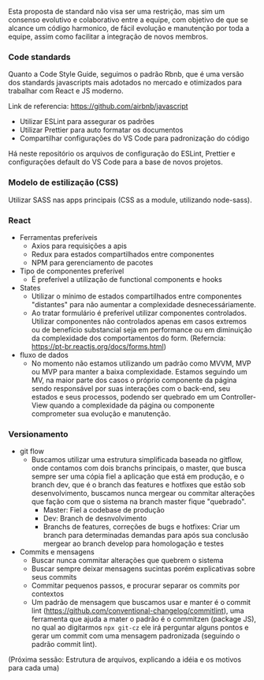 Esta proposta de standard não visa ser uma restrição, mas sim um consenso evolutivo e colaborativo entre a equipe, com objetivo de que se alcance um código harmonico, de fácil evolução e manutenção por toda a equipe, assim como facilitar a integração de novos membros.

### Code standards

Quanto a Code Style Guide, seguimos o padrão Rbnb, que é uma versão dos standards javascripts mais adotados no mercado e otimizados para trabalhar com React e JS moderno.

Link de referencia: https://github.com/airbnb/javascript

- Utilizar ESLint para assegurar os padrões
- Utilizar Prettier para auto formatar os documentos
- Compartilhar configurações do VS Code para padronização do código

Há neste repositório os arquivos de configuração do ESLint, Prettier e configurações default do VS Code para a base de novos projetos.

### Modelo de estilização (CSS)

Utilizar SASS nas apps principais (CSS as a module, utilizando node-sass).

### React
-   Ferramentas preferíveis
	-	Axios para requisições a apis
	-	Redux para estados compartilhados entre componentes
	-	NPM para gerenciamento de pacotes
-   Tipo de componentes preferível
	-	É preferível a utilização de functional components e hooks
-   States
	-	Utilizar o mínimo de estados compartilhados entre componentes "distantes" para não aumentar a complexidade desnecessáriamente.
	-	Ao tratar formulário é preferível utilizar componentes controlados. Utilizar componentes não controlados apenas em casos extremos ou de benefício substancial seja em performance ou em diminuição da complexidade dos comportamentos do form. (Referncia: https://pt-br.reactjs.org/docs/forms.html)
-   fluxo de dados
	-	No momento não estamos utilizando um padrão como MVVM, MVP ou MVP para manter a baixa complexidade. Estamos seguindo um MV, na maior parte dos casos o próprio componente da página sendo responsável por suas interações com o back-end, seu estados e seus processos, podendo ser quebrado em um Controller-View quando a complexidade da página ou componente comprometer sua evolução e manutenção.  

### Versionamento
-   git flow
	-	Buscamos utilizar uma estrutura simplificada baseada no gitflow, onde contamos com dois branchs principais, o master, que busca sempre ser uma cópia fiel a aplicação que está em produção, e o branch dev, que é o branch das features e hotfixes que estão sob desenvolvimento, buscamos nunca mergear ou commitar alterações que fação com que o sistema na branch master fique "quebrado".
		-	Master: Fiel a codebase de produção
		-	Dev: Branch de desnvolvimento
		-	Branchs de features, correções de bugs e hotfixes: Criar um branch para determinadas demandas para após sua conclusão mergear ao branch develop para homologação e testes
-   Commits e mensagens
	-	Buscar nunca commitar alterações que quebrem o sistema
	-	Buscar sempre deixar mensagens sucintas porém explicativas sobre seus commits
	-	Commitar pequenos passos, e procurar separar os commits por contextos
	-	Um padrão de mensagem que buscamos usar e manter é o commit lint (https://github.com/conventional-changelog/commitlint), uma ferramenta que ajuda a mater o padrão é o commitzen (package JS), no qual ao digitarmos ```npx git-cz``` ele irá perguntar alguns pontos e gerar um commit com uma mensagem padronizada (seguindo o padrão commit lint).  


(Próxima sessão: Estrutura de arquivos, explicando a idéia e os motivos para cada uma)
